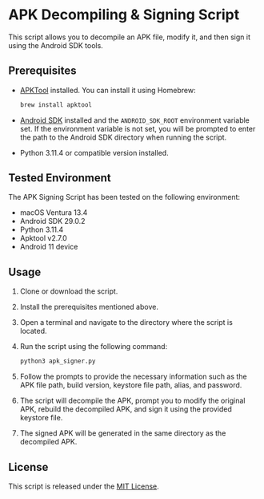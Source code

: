# APK Decompiling & Signing Script

This script allows you to decompile an APK file, modify it, and then sign it using the Android SDK tools.

## Prerequisites

- [APKTool](https://ibotpeaches.github.io/Apktool/) installed. You can install it using Homebrew:

    ```bash
    brew install apktool
    ```

- [Android SDK](https://developer.android.com/studio#downloads) installed and the `ANDROID_SDK_ROOT` environment variable set. If the environment variable is not set, you will be prompted to enter the path to the Android SDK directory when running the script.

- Python 3.11.4 or compatible version installed.

## Tested Environment

The APK Signing Script has been tested on the following environment:

- macOS Ventura 13.4
- Android SDK 29.0.2
- Python 3.11.4
- Apktool v2.7.0
- Android 11 device

## Usage

1. Clone or download the script.

2. Install the prerequisites mentioned above.

3. Open a terminal and navigate to the directory where the script is located.

4. Run the script using the following command:

    ```bash
    python3 apk_signer.py
    ```

5. Follow the prompts to provide the necessary information such as the APK file path, build version, keystore file path, alias, and password.

6. The script will decompile the APK, prompt you to modify the original APK, rebuild the decompiled APK, and sign it using the provided keystore file.

7. The signed APK will be generated in the same directory as the decompiled APK.

## License

This script is released under the [MIT License](LICENSE).
